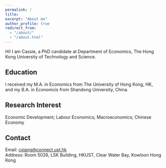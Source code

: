 ```yaml
---
permalink: /
title: 
excerpt: "About me"
author_profile: true
redirect_from: 
  - "/about/"
  - "/about.html"
---
```



Hi! I am Cassie, a PhD candidate at Department of Economics, The Hong Kong University of Technology and Science. 

## Education
I received my M.A. in Economics from The University of Hong Kong, HK, and my B.A. in Economcis from Shandong University, China. 

## Research Interest
Economic Development; Labour Economics; Macroeconomics; Chinese Economy

## Contact
Email: cxiang@connect.ust.hk <br/>
Address: Room 5026, LSK Building, HKUST, Clear Water Bay, Kowloon Hong Kong
